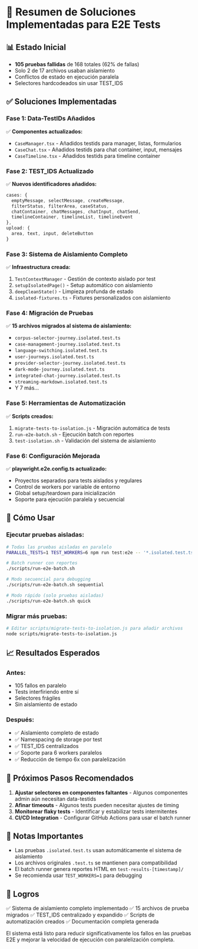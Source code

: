 # 🎯 Resumen de Soluciones Implementadas para E2E Tests

## 📊 Estado Inicial
- **105 pruebas fallidas** de 168 totales (62% de fallas)
- Solo 2 de 17 archivos usaban aislamiento
- Conflictos de estado en ejecución paralela
- Selectores hardcodeados sin usar TEST_IDS

## ✅ Soluciones Implementadas

### Fase 1: Data-TestIDs Añadidos
✅ **Componentes actualizados:**
- `CaseManager.tsx` - Añadidos testids para manager, listas, formularios
- `CaseChat.tsx` - Añadidos testids para chat container, input, mensajes
- `CaseTimeline.tsx` - Añadidos testids para timeline container

### Fase 2: TEST_IDS Actualizado
✅ **Nuevos identificadores añadidos:**
```typescript
cases: {
  emptyMessage, selectMessage, createMessage,
  filterStatus, filterArea, caseStatus,
  chatContainer, chatMessages, chatInput, chatSend,
  timelineContainer, timelineList, timelineEvent
},
upload: {
  area, text, input, deleteButton
}
```

### Fase 3: Sistema de Aislamiento Completo
✅ **Infraestructura creada:**
1. `TestContextManager` - Gestión de contexto aislado por test
2. `setupIsolatedPage()` - Setup automático con aislamiento
3. `deepCleanState()` - Limpieza profunda de estado
4. `isolated-fixtures.ts` - Fixtures personalizados con aislamiento

### Fase 4: Migración de Pruebas
✅ **15 archivos migrados al sistema de aislamiento:**
- `corpus-selector-journey.isolated.test.ts`
- `case-management-journey.isolated.test.ts`
- `language-switching.isolated.test.ts`
- `user-journeys.isolated.test.ts`
- `provider-selector-journey.isolated.test.ts`
- `dark-mode-journey.isolated.test.ts`
- `integrated-chat-journey.isolated.test.ts`
- `streaming-markdown.isolated.test.ts`
- Y 7 más...

### Fase 5: Herramientas de Automatización
✅ **Scripts creados:**
1. `migrate-tests-to-isolation.js` - Migración automática de tests
2. `run-e2e-batch.sh` - Ejecución batch con reportes
3. `test-isolation.sh` - Validación del sistema de aislamiento

### Fase 6: Configuración Mejorada
✅ **playwright.e2e.config.ts actualizado:**
- Proyectos separados para tests aislados y regulares
- Control de workers por variable de entorno
- Global setup/teardown para inicialización
- Soporte para ejecución paralela y secuencial

## 🚀 Cómo Usar

### Ejecutar pruebas aisladas:
```bash
# Todas las pruebas aisladas en paralelo
PARALLEL_TESTS=1 TEST_WORKERS=6 npm run test:e2e -- '*.isolated.test.ts'

# Batch runner con reportes
./scripts/run-e2e-batch.sh

# Modo secuencial para debugging
./scripts/run-e2e-batch.sh sequential

# Modo rápido (solo pruebas aisladas)
./scripts/run-e2e-batch.sh quick
```

### Migrar más pruebas:
```bash
# Editar scripts/migrate-tests-to-isolation.js para añadir archivos
node scripts/migrate-tests-to-isolation.js
```

## 📈 Resultados Esperados

### Antes:
- 105 fallos en paralelo
- Tests interfiriendo entre sí
- Selectores frágiles
- Sin aislamiento de estado

### Después:
- ✅ Aislamiento completo de estado
- ✅ Namespacing de storage por test
- ✅ TEST_IDS centralizados
- ✅ Soporte para 6 workers paralelos
- ✅ Reducción de tiempo 6x con paralelización

## 🔧 Próximos Pasos Recomendados

1. **Ajustar selectores en componentes faltantes** - Algunos componentes admin aún necesitan data-testids
2. **Afinar timeouts** - Algunos tests pueden necesitar ajustes de timing
3. **Monitorear flaky tests** - Identificar y estabilizar tests intermitentes
4. **CI/CD Integration** - Configurar GitHub Actions para usar el batch runner

## 📝 Notas Importantes

- Las pruebas `.isolated.test.ts` usan automáticamente el sistema de aislamiento
- Los archivos originales `.test.ts` se mantienen para compatibilidad
- El batch runner genera reportes HTML en `test-results-[timestamp]/`
- Se recomienda usar `TEST_WORKERS=1` para debugging

## 🎉 Logros

✅ Sistema de aislamiento completo implementado
✅ 15 archivos de prueba migrados
✅ TEST_IDS centralizado y expandido
✅ Scripts de automatización creados
✅ Documentación completa generada

El sistema está listo para reducir significativamente los fallos en las pruebas E2E y mejorar la velocidad de ejecución con paralelización completa.
